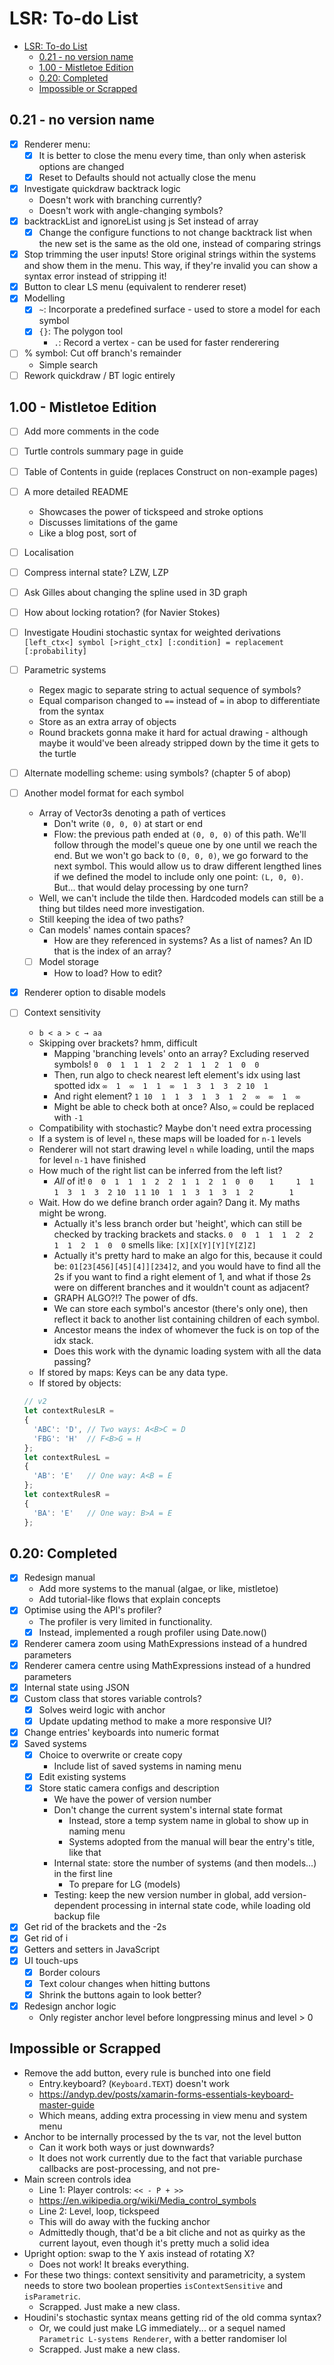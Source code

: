 # LSR: To-do List

- [LSR: To-do List](#lsr-to-do-list)
  - [0.21 - no version name](#021---no-version-name)
  - [1.00 - Mistletoe Edition](#100---mistletoe-edition)
  - [0.20: Completed](#020-completed)
  - [Impossible or Scrapped](#impossible-or-scrapped)

## 0.21 - no version name

- [x] Renderer menu:
  - [x] It is better to close the menu every time, than only when asterisk
  options are changed
  - [x] Reset to Defaults should not actually close the menu
- [x] Investigate quickdraw backtrack logic
  - Doesn't work with branching currently?
  - Doesn't work with angle-changing symbols?
- [x] backtrackList and ignoreList using js Set instead of array
  - [x] Change the configure functions to not change backtrack list when the new
  set is the same as the old one, instead of comparing strings
- [x] Stop trimming the user inputs! Store original strings within the systems
and show them in the menu. This way, if they're invalid you can show a syntax
error instead of stripping it!
- [x] Button to clear LS menu (equivalent to renderer reset)
- [x] Modelling
  - [x] `~`: Incorporate a predefined surface - used to store a model for each
  symbol
  - [x] `{}`: The polygon tool
    - `.`: Record a vertex - can be used for faster renderering
- [ ] % symbol: Cut off branch's remainder
  - Simple search
- [ ] Rework quickdraw / BT logic entirely

## 1.00 - Mistletoe Edition

- [ ] Add more comments in the code
- [ ] Turtle controls summary page in guide
- [ ] Table of Contents in guide (replaces Construct on non-example pages)
- [ ] A more detailed README
  - Showcases the power of tickspeed and stroke options
  - Discusses limitations of the game
  - Like a blog post, sort of
- [ ] Localisation

- [ ] Compress internal state? LZW, LZP
- [ ] Ask Gilles about changing the spline used in 3D graph
- [ ] How about locking rotation? (for Navier Stokes)

- [ ] Investigate Houdini stochastic syntax for weighted derivations
`[left_ctx<] symbol [>right_ctx] [:condition] = replacement [:probability]`

- [ ] Parametric systems
  - Regex magic to separate string to actual sequence of symbols?
  - Equal comparison changed to `==` instead of `=` in abop to differentiate
  from the syntax
  - Store as an extra array of objects
  - Round brackets gonna make it hard for actual drawing - although maybe it
  would've been already stripped down by the time it gets to the turtle

- [ ] Alternate modelling scheme: using symbols? (chapter 5 of abop)
- [ ] Another model format for each symbol
  - Array of Vector3s denoting a path of vertices
    - Don't write `(0, 0, 0)` at start or end
    - Flow: the previous path ended at `(0, 0, 0)` of this path. We'll follow
    through the model's queue one by one until we reach the end. But we won't
    go back to `(0, 0, 0)`, we go forward to the next symbol. This would allow
    us to draw different lengthed lines if we defined the model to include only
    one point: `(L, 0, 0)`. But... that would delay processing by one turn?
  - Well, we can't include the tilde then. Hardcoded models can still be a thing
  but tildes need more investigation.
  - Still keeping the idea of two paths?
  - Can models' names contain spaces?
    - How are they referenced in systems? As a list of names? An ID that is the
    index of an array?
  - [ ] Model storage
    - How to load? How to edit?
- [x] Renderer option to disable models

- [ ] Context sensitivity
  - `b < a > c → aa`
  - Skipping over brackets? hmm, difficult
    - Mapping 'branching levels' onto an array? Excluding reserved symbols!
    `0  0  1  1  1  2  2  1  1  2  1  0  0`
    - Then, run algo to check nearest left element's idx using last spotted idx
    `∞  1  ∞  1  1  ∞  1  3  1  3  2 10  1`
    - And right element?
    `1 10  1  1  3  1  3  1  2  ∞  ∞  1  ∞`
    - Might be able to check both at once? Also, `∞` could be replaced with `-1`
  - Compatibility with stochastic? Maybe don't need extra processing
  - If a system is of level `n`, these maps will be loaded for `n-1` levels
  - Renderer will not start drawing level `n` while loading, until the maps for
  level `n-1` have finished
  - How much of the right list can be inferred from the left list?
    - *All* of it!
    `0  0  1  1  1  2  2  1  1  2  1  0  0`
    `   1     1  1     1  3  1  3  2 10  1`
    `1 10  1  1  3  1  3  1  2        1   `
  - Wait. How do we define branch order again? Dang it. My maths might be wrong.
    - Actually it's less branch order but 'height', which can still be checked
    by tracking brackets and stacks.
    `0  0  1  1  1  2  2  1  1  2  1  0  0` smells like:
    `[X][X[Y][Y][Y[Z]Z]`
    - Actually it's pretty hard to make an algo for this, because it could be:
    `01[23[456][45][4]][234]2`, and you would have to find all the 2s if you
    want to find a right element of 1, and what if those 2s were on different
    branches and it wouldn't count as adjacent?
    - GRAPH ALGO?!? The power of dfs.
    - We can store each symbol's ancestor (there's only one), then reflect it
    back to another list containing children of each symbol.
    - Ancestor means the index of whomever the fuck is on top of the idx stack.
    - Does this work with the dynamic loading system with all the data passing?
  - If stored by maps: Keys can be any data type.
  - If stored by objects:
  ```js
  // v2
  let contextRulesLR =
  {
    'ABC': 'D', // Two ways: A<B>C = D
    'FBG': 'H'  // F<B>G = H
  };
  let contextRulesL =
  {
    'AB': 'E'   // One way: A<B = E
  };
  let contextRulesR =
  {
    'BA': 'E'   // One way: B>A = E
  };
  ```

## 0.20: Completed

- [x] Redesign manual
  - Add more systems to the manual (algae, or like, mistletoe)
  - Add tutorial-like flows that explain concepts
- [x] Optimise using the API's profiler?
  - The profiler is very limited in functionality.
  - [x] Instead, implemented a rough profiler using Date.now()
- [x] Renderer camera zoom using MathExpressions instead of a hundred parameters
- [x] Renderer camera centre using MathExpressions instead of a hundred
parameters
- [x] Internal state using JSON
- [x] Custom class that stores variable controls?
  - [x] Solves weird logic with anchor
  - [x] Update updating method to make a more responsive UI?
- [x] Change entries' keyboards into numeric format
- [x] Saved systems
  - [x] Choice to overwrite or create copy
    - Include list of saved systems in naming menu
  - [x] Edit existing systems
  - [x] Store static camera configs and description
    - We have the power of version number
    - Don't change the current system's internal state format
      - Instead, store a temp system name in global to show up in naming menu
      - Systems adopted from the manual will bear the entry's title, like that
    - Internal state: store the number of systems (and then models...) in the
    first line
      - To prepare for LG (models)
    - Testing: keep the new version number in global, add version-dependent
    processing in internal state code, while loading old backup file
- [x] Get rid of the brackets and the -2s
- [x] Get rid of i
- [x] Getters and setters in JavaScript
- [x] UI touch-ups
  - [x] Border colours
  - [x] Text colour changes when hitting buttons
  - [x] Shrink the buttons again to look better?
- [x] Redesign anchor logic
  - Only register anchor level before longpressing minus and level > 0

## Impossible or Scrapped

- Remove the add button, every rule is bunched into one field
  - Entry.keyboard? (`Keyboard.TEXT`) doesn't work
  - https://andyp.dev/posts/xamarin-forms-essentials-keyboard-master-guide
  - Which means, adding extra processing in view menu and system menu
- Anchor to be internally processed by the ts var, not the level button
  - Can it work both ways or just downwards?
  - It does not work currently due to the fact that variable purchase callbacks
  are post-processing, and not pre-
- Main screen controls idea
  - Line 1: Player controls: `<< - P + >>`
  - https://en.wikipedia.org/wiki/Media_control_symbols
  - Line 2: Level, loop, tickspeed
  - This will do away with the fucking anchor
  - Admittedly though, that'd be a bit cliche and not as quirky as the current
  layout, even though it's pretty much a solid idea
- Upright option: swap to the Y axis instead of rotating X?
  - Does not work! It breaks everything.
- For these two things: context sensitivity and parametricity, a system
needs to store two boolean properties `isContextSensitive` and `isParametric`.
  - Scrapped. Just make a new class.
- Houdini's stochastic syntax means getting rid of the old comma syntax?
  - Or, we could just make LG immediately... or a sequel named
  `Parametric L-systems Renderer`, with a better randomiser lol
  - Scrapped. Just make a new class.
